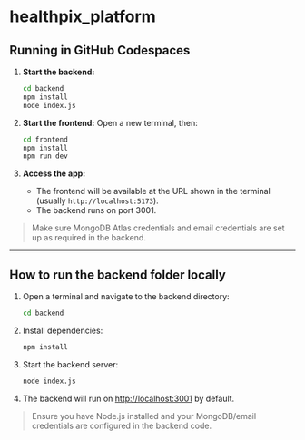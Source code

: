 # healthpix_platform

## Running in GitHub Codespaces

1. **Start the backend:**
   ```sh
   cd backend
   npm install
   node index.js
   ```

2. **Start the frontend:**
   Open a new terminal, then:
   ```sh
   cd frontend
   npm install
   npm run dev
   ```

3. **Access the app:**
   - The frontend will be available at the URL shown in the terminal (usually `http://localhost:5173`).
   - The backend runs on port 3001.

> Make sure MongoDB Atlas credentials and email credentials are set up as required in the backend.

---

## How to run the backend folder locally

1. Open a terminal and navigate to the backend directory:
   ```sh
   cd backend
   ```

2. Install dependencies:
   ```sh
   npm install
   ```

3. Start the backend server:
   ```sh
   node index.js
   ```

4. The backend will run on [http://localhost:3001](http://localhost:3001) by default.

> Ensure you have Node.js installed and your MongoDB/email credentials are configured in the backend code.